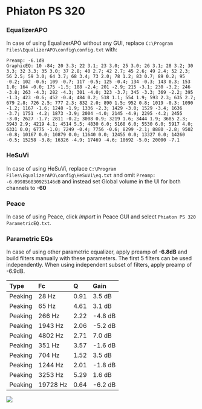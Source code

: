 # Phiaton PS 320

### EqualizerAPO
In case of using EqualizerAPO without any GUI, replace `C:\Program Files\EqualizerAPO\config\config.txt`
with:
```
Preamp: -6.1dB
GraphicEQ: 10 -84; 20 3.3; 22 3.1; 23 3.0; 25 3.0; 26 3.1; 28 3.2; 30 3.3; 32 3.3; 35 3.0; 37 2.8; 40 2.7; 42 2.7; 45 2.6; 49 2.4; 52 2.3; 56 2.5; 59 3.0; 64 3.7; 68 3.4; 73 2.0; 78 1.2; 83 0.7; 89 0.2; 95 -0.2; 102 -0.6; 109 -0.7; 117 -0.5; 125 -0.4; 134 -0.3; 143 0.3; 153 1.0; 164 -0.0; 175 -1.5; 188 -2.4; 201 -2.9; 215 -3.1; 230 -3.2; 246 -3.8; 263 -4.3; 282 -4.3; 301 -4.0; 323 -3.7; 345 -3.3; 369 -2.2; 395 -1.3; 423 -0.6; 452 -0.4; 484 0.2; 518 1.1; 554 1.9; 593 2.3; 635 2.7; 679 2.8; 726 2.5; 777 2.3; 832 2.0; 890 1.5; 952 0.8; 1019 -0.3; 1090 -1.2; 1167 -1.6; 1248 -1.9; 1336 -2.3; 1429 -3.0; 1529 -3.4; 1636 -3.7; 1751 -4.2; 1873 -3.9; 2004 -4.0; 2145 -4.9; 2295 -4.2; 2455 -3.0; 2627 -1.7; 2811 -0.2; 3008 0.9; 3219 1.6; 3444 1.9; 3685 2.3; 3943 2.9; 4219 4.1; 4514 5.5; 4830 6.0; 5168 6.0; 5530 6.0; 5917 4.0; 6331 0.0; 6775 -1.0; 7249 -0.4; 7756 -0.6; 8299 -2.1; 8880 -2.8; 9502 -0.8; 10167 0.0; 10879 0.0; 11640 0.0; 12455 0.0; 13327 0.0; 14260 -0.5; 15258 -3.8; 16326 -4.9; 17469 -4.6; 18692 -5.0; 20000 -7.1
```

### HeSuVi
In case of using HeSuVi, replace `C:\Program Files\EqualizerAPO\config\HeSuVi\eq.txt` and omit `Preamp:
-6.099856830925146dB` and instead set Global volume in the UI for both channels to **-60**

### Peace
In case of using Peace, click *Import* in Peace GUI and select `Phiaton PS 320 ParametricEQ.txt`.

### Parametric EQs
In case of using other parametric equalizer, apply preamp of **-6.8dB** and build filters manually
with these parameters. The first 5 filters can be used independently.
When using independent subset of filters, apply preamp of -6.9dB.

| Type    | Fc       |    Q | Gain    |
|:--------|:---------|:-----|:--------|
| Peaking | 28 Hz    | 0.91 | 3.5 dB  |
| Peaking | 65 Hz    | 4.61 | 3.1 dB  |
| Peaking | 266 Hz   | 2.22 | -4.8 dB |
| Peaking | 1943 Hz  | 2.06 | -5.2 dB |
| Peaking | 4802 Hz  | 2.71 | 7.0 dB  |
| Peaking | 351 Hz   | 3.57 | -1.6 dB |
| Peaking | 704 Hz   | 1.52 | 3.5 dB  |
| Peaking | 1244 Hz  | 2.01 | -1.8 dB |
| Peaking | 3253 Hz  | 5.29 | 1.6 dB  |
| Peaking | 19728 Hz | 0.64 | -6.2 dB |

![](https://raw.githubusercontent.com/jaakkopasanen/AutoEq/master/results/headphonecom/sbaf-serious/Phiaton%20PS%20320/Phiaton%20PS%20320.png)